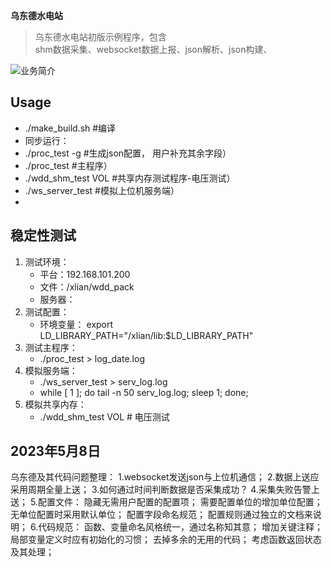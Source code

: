 **乌东德水电站**
> 乌东德水电站初版示例程序，包含        
>  shm数据采集、websocket数据上报、json解析、json构建、 
> 

![业务简介](4.Document/Image/3.%E4%B9%8C%E4%B8%9C%E5%BE%B7%E6%B0%B4%E7%94%B5%E7%AB%99%E4%B8%8A%E4%BD%8D%E6%9C%BA%E7%A4%BA%E4%BE%8B.png)


## Usage
* ./make_build.sh  #编译
* 同步运行： 
* ./proc_test -g  #生成json配置， 用户补充其余字段）
* ./proc_test #主程序）
* ./wdd_shm_test VOL  #共享内存测试程序-电压测试）
* ./ws_server_test #模拟上位机服务端）
* 

## 稳定性测试
1. 测试环境： 
    * 平台：192.168.101.200
    * 文件：/xlian/wdd_pack
    * 服务器： 
2. 测试配置：
    * 环境变量： export LD_LIBRARY_PATH="/xlian/lib:$LD_LIBRARY_PATH"
3. 测试主程序：
    * ./proc_test > log_date.log
4. 模拟服务端：
    * ./ws_server_test > serv_log.log
    * while [ 1 ]; do tail -n 50 serv_log.log; sleep 1; done;
5. 模拟共享内存：
    * ./wdd_shm_test VOL        # 电压测试

## 2023年5月8日
乌东德及其代码问题整理：
1.websocket发送json与上位机通信；
2.数据上送应采用周期全量上送；
3.如何通过时间判断数据是否采集成功？
4.采集失败告警上送；
5.配置文件：
        隐藏无需用户配置的配置项；
        需要配置单位的增加单位配置；
        无单位配置时采用默认单位；
        配置字段命名规范；
        配置规则通过独立的文档来说明；
6.代码规范：
        函数、变量命名风格统一，通过名称知其意；
        增加关键注释；
        局部变量定义时应有初始化的习惯；
        去掉多余的无用的代码；
        考虑函数返回状态及其处理；





